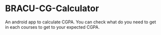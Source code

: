 # BRACU-CG-Calculator
An android app to calculate CGPA. You can check what do you need to get in each courses to get to your expected CGPA.
